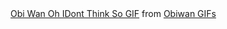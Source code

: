 <div class="tenor-gif-embed" data-postid="11062544" data-share-method="host" data-width="100%" data-aspect-ratio="2.3076923076923075"><a href="https://tenor.com/view/obi-wan-oh-idont-think-so-star-wars-ewan-mc-gregor-gif-11062544">Obi Wan Oh IDont Think So GIF</a> from <a href="https://tenor.com/search/obiwan-gifs">Obiwan GIFs</a></div><script type="text/javascript" async src="https://tenor.com/embed.js"></script>
